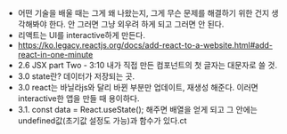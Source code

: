 - 어떤 기술을 배울 때는 그게 왜 나왔는지, 그게 무슨 문제를 해결하기 위한 건지 생각해봐야 한다. 안 그러면 그냥 외우려 하게 되고 그러면 안 된다.
- 리액트는 UI를 interactive하게 만든다.
- https://ko.legacy.reactjs.org/docs/add-react-to-a-website.html#add-react-in-one-minute
- 2.6 JSX part Two - 3:10 내가 직접 만든 컴포넌트의 첫 글자는  대문자로 쓸 것.
- 3.0 state란? 데이터가 저장되는 곳. 
- 3.0 react는 바닐라js와 달리 바뀐 부분만 업데이트, 재생성 해준다. 이러면 interactive한 앱을 만들 때 용이하다. 
- 3.1. const data = React.useState();  해주면 배열을 얻게 되고 그 안에는 undefined값(초기값 설정도 가능)과 함수가 있다.ct 
